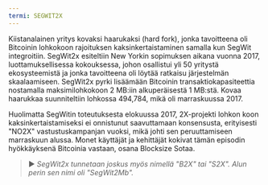 ```yaml
---
termi: SEGWIT2X
---
```


Kiistanalainen yritys kovaksi haarukaksi (hard fork), jonka tavoitteena oli Bitcoinin lohkokoon rajoituksen kaksinkertaistaminen samalla kun SegWit integroitiin. SegWit2x esiteltiin New Yorkin sopimuksen aikana vuonna 2017, luottamuksellisessa kokouksessa, johon osallistui yli 50 yritystä ekosysteemistä ja jonka tavoitteena oli löytää ratkaisu järjestelmän skaalaamiseen. SegWit2x pyrki lisäämään Bitcoinin transaktiokapasiteettia nostamalla maksimilohkokoon 2 MB:iin alkuperäisestä 1 MB:stä. Kovaa haarukkaa suunniteltiin lohkossa 494,784, mikä oli marraskuussa 2017.

Huolimatta SegWitin toteutuksesta elokuussa 2017, 2X-projekti lohkon koon kaksinkertaistamiseksi ei onnistunut saavuttamaan konsensusta, erityisesti "NO2X" vastustuskampanjan vuoksi, mikä johti sen peruuttamiseen marraskuun alussa. Monet käyttäjät ja kehittäjät kokivat tämän episodin hyökkäyksenä Bitcoinia vastaan, osana Blocksize Sotaa.

> ► *SegWit2x tunnetaan joskus myös nimellä "B2X" tai "S2X". Alun perin sen nimi oli "SegWit2Mb".*